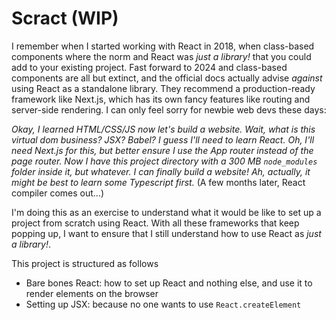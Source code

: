 # Scract (WIP)

I remember when I started working with React in 2018, when class-based components where the norm and React was _just a library!_ that you could add to your existing project. Fast forward to 2024 and class-based components are all but extinct, and the official docs actually advise *against* using React as a standalone library. They recommend a production-ready framework like Next.js, which has its own fancy features like routing and server-side rendering. I can only feel sorry for newbie web devs these days: 

*Okay, I learned HTML/CSS/JS now let's build a website. Wait, what is this virtual dom business? JSX? Babel? I guess I'll need to learn React. Oh, I'll need Next.js for this, but better ensure I use the App router instead of the page router. Now I have this project directory with a 300 MB `node_modules` folder inside it, but whatever. I can finally build a website! Ah, actually, it might be best to learn some Typescript first.* (A few months later, React compiler comes out...)

I'm doing this as an exercise to understand what it would be like to set up a project from scratch using React. With all these frameworks that keep popping up, I want to ensure that I still understand how to use React as _just a library!_.

This project is structured as follows

- Bare bones React: how to set up React and nothing else, and use it to render elements on the browser
- Setting up JSX: because no one wants to use `React.createElement`

